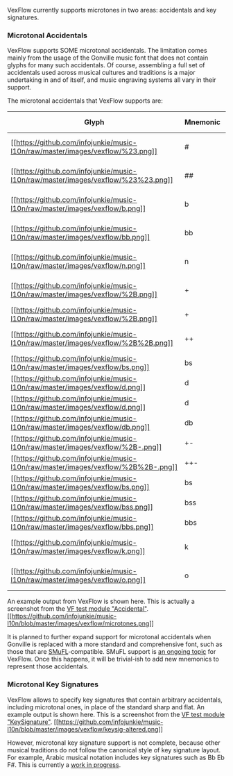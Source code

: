 VexFlow currently supports microtones in two areas: accidentals and key signatures.

### Microtonal Accidentals
VexFlow supports SOME microtonal accidentals. The limitation comes mainly from the usage of the Gonville music font that does not contain glyphs for many such accidentals. Of course, assembling a full set of accidentals used across musical cultures and traditions is a major undertaking in and of itself, and music engraving systems all vary in their support.

The microtonal accidentals that VexFlow supports are:

Glyph | Mnemonic | Description | Notation System(s)
----- | -------- | ----------- | ------------------
[[https://github.com/infojunkie/music-l10n/raw/master/images/vexflow/%23.png]] | # | sharp | Standard and all others
[[https://github.com/infojunkie/music-l10n/raw/master/images/vexflow/%23%23.png]] | ## | double sharp | Standard and all others
[[https://github.com/infojunkie/music-l10n/raw/master/images/vexflow/b.png]] | b | flat | Standard and all others
[[https://github.com/infojunkie/music-l10n/raw/master/images/vexflow/bb.png]] | bb | double flat | Standard and all others
[[https://github.com/infojunkie/music-l10n/raw/master/images/vexflow/n.png]] | n | natural | Standard and all others 
[[https://github.com/infojunkie/music-l10n/raw/master/images/vexflow/%2B.png]] | + | 1 quarter-tone sharp | Arabic / Stein-Zimmermann
[[https://github.com/infojunkie/music-l10n/raw/master/images/vexflow/%2B.png]] | + | 1 comma sharp | Turkish
[[https://github.com/infojunkie/music-l10n/raw/master/images/vexflow/%2B%2B.png]] | ++ | 3 quarter-tones sharp | Arabic / Stein-Zimmermann
[[https://github.com/infojunkie/music-l10n/raw/master/images/vexflow/bs.png]] | bs | 1 quarter-tone flat | Arabic
[[https://github.com/infojunkie/music-l10n/raw/master/images/vexflow/d.png]] | d | 1 quarter-tone flat | Stein-Zimmermann
[[https://github.com/infojunkie/music-l10n/raw/master/images/vexflow/d.png]] | d | 1 comma flat | Turkish
[[https://github.com/infojunkie/music-l10n/raw/master/images/vexflow/db.png]] | db | 3 quarter-tones flat | Stein-Zimmermann
[[https://github.com/infojunkie/music-l10n/raw/master/images/vexflow/%2B-.png]] | +- | 5 commas sharp | Turkish
[[https://github.com/infojunkie/music-l10n/raw/master/images/vexflow/%2B%2B-.png]] | ++- | 8 commas sharp | Turkish
[[https://github.com/infojunkie/music-l10n/raw/master/images/vexflow/bs.png]] | bs | 5 commas flat | Turkish
[[https://github.com/infojunkie/music-l10n/raw/master/images/vexflow/bss.png]] | bss | 8 commas flat | Turkish
[[https://github.com/infojunkie/music-l10n/raw/master/images/vexflow/bbs.png]] | bbs | 9 commas flat (?) | Unknown
[[https://github.com/infojunkie/music-l10n/raw/master/images/vexflow/k.png]] | k | 2-3 commas flat (koron) | Iranian
[[https://github.com/infojunkie/music-l10n/raw/master/images/vexflow/o.png]] | o | 2-3 commas sharp (sori) | Iranian
  

An example output from VexFlow is shown here. This is actually a screenshot from the [VF test module "Accidental"](https://github.com/0xfe/vexflow/blob/master/tests/accidental_tests.js#L302).
[[https://github.com/infojunkie/music-l10n/blob/master/images/vexflow/microtones.png]]

It is planned to further expand support for microtonal accidentals when Gonville is replaced with a more standard and comprehensive font, such as those that are [SMuFL](http://www.smufl.org/)-compatible. SMuFL support is [an ongoing topic](https://github.com/0xfe/vexflow/issues/350) for VexFlow. Once this happens, it will be trivial-ish to add new mnemonics to represent those accidentals.

### Microtonal Key Signatures
VexFlow allows to specify key signatures that contain arbitrary accidentals, including microtonal ones, in place of the standard sharp and flat. An example output is shown here. This is a screenshot from the [VF test module "KeySignature"](https://github.com/0xfe/vexflow/blob/master/tests/keysignature_tests.js#L165).
[[https://github.com/infojunkie/music-l10n/blob/master/images/vexflow/keysig-altered.png]]

However, microtonal key signature support is not complete, because other musical traditions do not follow the canonical style of key signature layout. For example, Arabic musical notation includes key signatures such as Bb Eb F#. This is currently a [work in progress](https://github.com/0xfe/vexflow/issues/328). 
